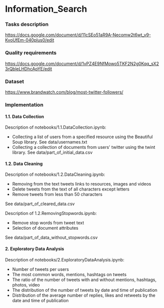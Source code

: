 # Information_Search

### Tasks description  
https://docs.google.com/document/d/11cSEo51aR9A-Necomw2t6wt_v9-KvoUfEm-040plus0/edit

### Quality requirements
https://docs.google.com/document/d/1vPZ4E9NfMowo5TKF2N2g0Kqq_sX23rQbleLHDhcApYE/edit

### Dataset
https://www.brandwatch.com/blog/most-twitter-followers/

### Implementation
#### 1.1. Data Сollection 

Description of notebooks/1.1.DataСollection.ipynb:
* Collecting a list of users from a specified resource using the Beautiful Soup library. See data/usernames.txt
* Collecting a collection of documents from users' twitter using the twint library. See data/part_of_initial_data.csv

#### 1.2. Data Сleaning

Description of notebooks/1.2.DataСleaning.ipynb:
* Removing from the text tweets links to resources, images and videos
* Delete tweets from the text of all characters except letters
* Remove tweets from less than 50 characters

See data/part_of_cleared_data.csv

Description of 1.2.RemovingStopwords.ipynb:
* Remove stop words from tweet text
* Selection of document attributes

See data/part_of_data_without_stopwords.csv

#### 2. Exploratory Data Analysis 

Description of notebooks/2.ExploratoryDataAnalysis.ipynb:
* Number of tweets per users
* The most common words, mentions, hashtags on tweets
* The ratio of the number of tweets with and without mentions, hashtags, photos, video
* The distribution of the number of tweets by date and time of publication
* Distribution of the average number of replies, likes and retweets by the date and time of publication
